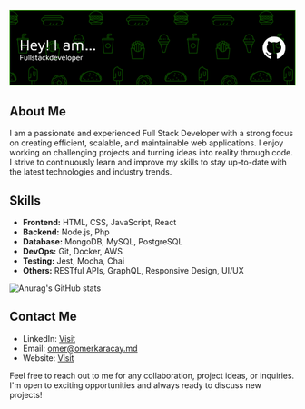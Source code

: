 ![Header](./github-header-image.png)


## About Me
I am a passionate and experienced Full Stack Developer with a strong focus on creating efficient, scalable, and maintainable web applications. I enjoy working on challenging projects and turning ideas into reality through code. I strive to continuously learn and improve my skills to stay up-to-date with the latest technologies and industry trends.

## Skills
- **Frontend:** HTML, CSS, JavaScript, React
- **Backend:** Node.js, Php
- **Database:** MongoDB, MySQL, PostgreSQL
- **DevOps:** Git, Docker, AWS
- **Testing:** Jest, Mocha, Chai
- **Others:** RESTful APIs, GraphQL, Responsive Design, UI/UX


![Anurag's GitHub stats](https://github-readme-stats.vercel.app/api?username=bykuin&show_icons=true&theme=prussian)

## Contact Me
- LinkedIn: [Visit](https://www.linkedin.com/in/omer-karacay)
- Email: omer@omerkaracay.md
- Website: [Visit](https://omerkaracay.md)

Feel free to reach out to me for any collaboration, project ideas, or inquiries. I'm open to exciting opportunities and always ready to discuss new projects!


